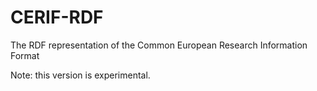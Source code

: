 # CERIF-RDF
The RDF representation of the Common European Research Information Format

Note: this version is experimental.